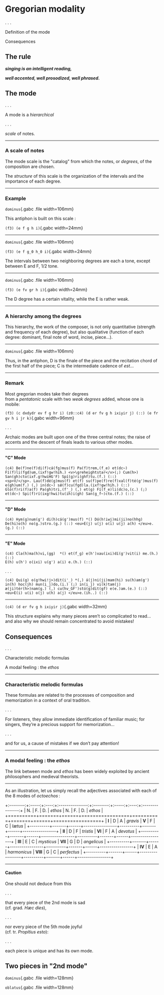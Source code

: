 # Gregorian modality

. . .

Definition of the mode

Consequences

## The rule

***singing is an intelligent reading,***

***well accented, well prosodized, well phrased.***

## The mode

. . .

A mode is a *hierarchical*

. . .

*scale* of notes.

------

### A scale of notes

The mode scale is the "catalog" from which the notes,
or *degrees*, of the composition are chosen.

The *structure* of this scale is the organization
of the intervals and the importance of each degree.

------

### Example

`dominus`{.gabc .file width=106mm}

This antiphon is built on this scale :

`(f3) (e f g h i)`{.gabc width=24mm}

------

`dominus`{.gabc .file width=106mm}

`(f3) (e f g_0 h_0 i)`{.gabc width=24mm}

The intervals between two neighboring degrees
are each a tone, except between E and F, 1/2 tone.

------

`dominus`{.gabc .file width=106mm}

`(f3) (e fv gr h i)`{.gabc width=24mm}

The D degree has a certain vitality, while the E is rather weak.

------

### A hierarchy among the degrees

This hierarchy, the work of the composer, is not only quantitative
(strength and frequency of each degree), but also qualitative
(function of each degree: dominant, final note of word, incise, piece...).

------

`dominus`{.gabc .file width=106mm}

Thus, in the antiphon, D is the finale of the piece
and the recitation chord of the first half of the piece;
C is the intermediate cadence of *est*...

------

### Remark

Most gregorian modes take their degrees \
from a *pentatonic* scale with two *weak degrees* added,
whose one is mobile:

`(f3) (c dxdydr ev f g hr i) (z0::c4) (d er fv g h ixiyir j) (::) (e fr gv h i jr k)`{.gabc width=96mm}

. . .

Archaic modes are built upon one of the three central notes;
the raise of accents and the descent of finals leads to various other modes.

------

#### "C" Mode

```{.gabc width=106mm}
(c4) Be(f)ne(f)di(f)cá(fg)mus(f) Pa(f)trem,(f_e) et(dc~) Fí(f)li(fgd)um,(ixf!gw!hih.) <v>\greheightstar</v>(;) Cum(h>) San(gh)cto(ixf.g!hwiHG'F) Spí(g)ri(ghf)tu.(f.) (::)
<sp>V/</sp>. Lau(f)dé(g)mus(f) et(f) su(f)pe(f)re(f)xal(f)té(g')mus(f) e(gh)um(f.) (,) in(dc~) sǽ(f)cu(fgd)la.(ixf!gw!hih.) (::)
Gló(f)ri(f)a(f) Pa(gh)tri,(f'_) (,) et(g) Fí(f_e)li(dc)o,(c.) (;) et(dc~) Spi(f)rí(ixg!hwi)tu(ih)i(gh) San(g_f~)cto.(f.) (::)
```

------

#### "D" Mode

```{.gabc width=106mm}
(c4) Hym(g)num(g') di(h)cá(g')mus(f) *() Dó(h!iwj)mi(ji)no(hhg) De(hi)o(h) no(g.)stro.(g.) (::) <eu>E(j) u(j) o(i) u(j) a(h) </eu>e.(g.) (::)
```

------

#### "E" Mode

```{.gabc width=106mm}
(c4) Cla(h)ma(h)vi,(gg)  *() et(f_g) e(h')xau(ixi)dí(g')vit(i) me.(h.) (::)
E(h) u(h') o(ixi) u(g') a(i) e.(h.) (::)
```

. . .

```{.gabc width=106mm}
(c4) Qui(g) o(g!hwi!j>)dit(i'_) *(,) á(j)ni(ji)mam(hi) su(h)am(g') in(h) hoc(jh) mun(i_j)do,(i.) (;) in(i_j) vi(k)tam(j) æ(ji)tér(h>)nam(g.) (,) cu(hv_GF')stó(g)dit(gf) e(e.)am.(e.) (::) <eu>E(i) u(i) o(j) u(h) a(j) </eu>e.(ih..) (::)
```

------

`(c4) (d er fv g h ixiyir j)`{.gabc width=32mm}

This structure explains why many pieces aren’t so complicated to read…
and also why we should remain concentrated to avoid mistakes!

## Consequences

. . .

Characteristic melodic formulas

A modal feeling : the *ethos*

------

### Characteristic melodic formulas

These formulas are related to the processes of composition
and memorization in a context of oral tradition.

. . .

For listeners, they allow immediate identification of familiar music;
for singers, they’re a precious support for memorization…

. . .

and for us, a cause of mistakes if we don’t pay attention!

------

### A modal feeling : the *ethos*

The link between mode and *ethos* has been widely exploited
by ancient philosophers and medieval theorists.

------

As an illustration, let us simply recall the adjectives
associated with each of the 8 modes of *octoechos* :

+:--------:+:-----:+:----:+:---------------:+:--------:+:-----:+:----:+:---------------:+
| N.       | F.    | D.   | *ethos*         | N.       | F.    | D.   | *ethos*         |
+==========+=======+======+=================+==========+=======+======+=================+
| **I**    | D     | A    | *gravis*        | **V**    | F     | C    | *lætus*         |
+----------+-------+------+-----------------+----------+-------+------+-----------------+
| **II**   | D     | F    | *tristis*       | **VI**   | F     | A    | *devotus*       |
+----------+-------+------+-----------------+----------+-------+------+-----------------+
| **III**  | E     | C    | *mysticus*      | **VII**  | G     | D    | *angelicus*     |
+----------+-------+------+-----------------+----------+-------+------+-----------------+
| **IV**   | E     | A    | *harmonicus*    | **VIII** | G     | C    | *perfectus*     |
+----------+-------+------+-----------------+----------+-------+------+-----------------+

------

#### Caution

One should not deduce from this

. . .

that every piece of the 2nd mode is sad \
(cf. grad. *Hæc dies*),

. . .

nor every piece of the 5th mode joyful \
(cf. tr. *Propítius esto*):

. . .

each piece is unique and has its own mode.


## Two pieces in "2nd mode"

`dominus`{.gabc .file width=128mm}

`oblatus`{.gabc .file width=128mm}
